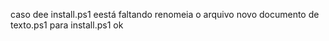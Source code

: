 caso dee install.ps1 eestá faltando renomeia o arquivo novo documento de texto.ps1 para install.ps1 ok
